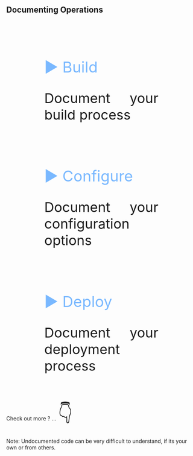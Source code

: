 ## Documenting Operations
<br>
<div style="font-size: 36px; text-align: justify; width: 60%; margin: 0% 20% 0% 20%;">

<br>

<span style='font-size:40px; padding: 0px 20px 0px 0px; color: #79b8ff;'>&#9654; Build</span>

  Document your build process

<br>

<span style='font-size:40px; padding: 0px 20px 0px 0px; color: #79b8ff;'>&#9654; Configure</span>

  Document your configuration options

<br>

<span style='font-size:40px; padding: 0px 20px 0px 0px; color: #79b8ff;'>&#9654; Deploy</span>

  Document your deployment process

</div>

<br><br>
Check out more ? ...
<span style='font-size:50px;'>&#128071;</span>

<!-- Add some speaker notes -->
Note: Undocumented code can be very difficult to understand, if its your own or from others.
